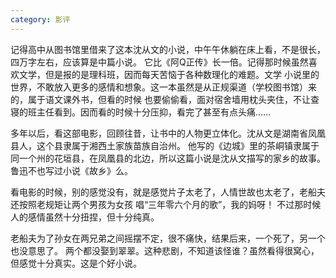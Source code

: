 ```yaml
---
category: 影评
---
```

记得高中从图书馆里借来了这本沈从文的小说，中午午休躺在床上看，不是很长，四万字左右，应该算是中篇小说。
它比《阿Q正传》长一倍。记得那时候虽然喜欢文学，但是报的是理科班，因而每天苦恼于各种数理化的难题。文学
小说里的世界，不敢放入更多的感情和想象。这一本虽然是从正规渠道（学校图书馆）来的，属于语文课外书，但看的时候
也要偷偷看，面对宿舍墙用枕头夹住，不让查寝的班主任看到。因而看的时候十分压抑，看完了甚至有点头痛……

多年以后，看这部电影，回顾往昔，让书中的人物更立体化。沈从文是湖南省凤凰县人，这个县隶属于湘西土家族苗族自治州。
他写的《边城》里的茶峒镇隶属于同一个州的花垣县，在凤凰县的北边，所以这篇小说是沈从文描写的家乡的故事。
鲁迅不也写过小说《故乡》么。

看电影的时候，别的感觉没有，就是感觉片子太老了，人情世故也太老了，老船夫还按照老规矩让两个男孩为女孩
唱“三年零六个月的歌”，我的妈呀！ 不过那时候人的感情虽然十分扭捏，但十分纯真。

老船夫为了孙女在两兄弟之间摇摆不定，很不痛快，结果后来，一个死了，另一个也没意思了。
两个都没娶到翠翠。这种悲剧，不知道该怪谁？虽然看得很窝心，但感觉十分真实。这是个好小说。
